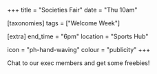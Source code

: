 +++
title = "Societies Fair"
date = "Thu 10am"

[taxonomies]
tags = ["Welcome Week"]

[extra]
end_time = "6pm"
location = "Sports Hub"

icon = "ph-hand-waving"
colour = "publicity"
+++

Chat to our exec members and get some freebies!